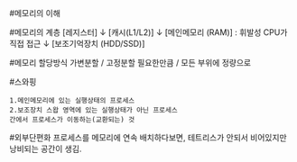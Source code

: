 #메모리의 이해

#메모리의 계층
[레지스터]
    ↓
[캐시(L1/L2)]
    ↓
[메인메모리 (RAM)] : 휘발성 CPU가 직접 접근
    ↓
[보조기억장치 (HDD/SSD)]

#메모리 할당방식
가변분할 / 고정분할
필요한만큼 / 모든 부위에 정량으로

#스와핑

    1.메인메모리에 있는 실행상태의 프로세스
    2.보조장치 스왑 영역에 있는 실행상태가 아닌 프로세스
    간에서 프로세스가 이동하는(교환되는) 것

#외부단편화
    프로세스를 메모리에 연속 배치하다보면, 테트리스가 안되서 비어있지만 낭비되는 공간이 생김.